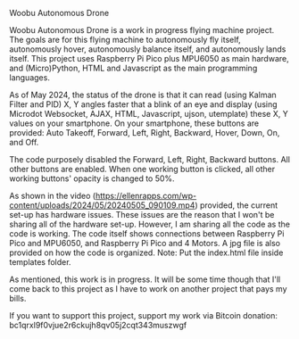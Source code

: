 Woobu Autonomous Drone

Woobu Autonomous Drone is a work in progress flying machine project. The goals are for this flying machine to autonomously fly itself, autonomously hover, autonomously balance itself, and autonomously lands itself. This project uses Raspberry Pi Pico plus MPU6050 as main hardware, and (Micro)Python, HTML and Javascript as the main programming languages.

As of May 2024, the status of the drone is that it can read (using Kalman Filter and PID) X, Y angles faster that a blink of an eye and display (using Microdot Websocket, AJAX, HTML, Javascript, ujson, utemplate) these X, Y values on your smartphone. On your smartphone, these buttons are provided: Auto Takeoff, Forward, Left, Right, Backward, Hover, Down, On, and Off.

The code purposely disabled the Forward, Left, Right, Backward buttons. All other buttons are enabled. When one working button is clicked, all other working buttons' opacity is changed to 50%.

As shown in the video (https://ellenrapps.com/wp-content/uploads/2024/05/20240505_090109.mp4) provided, the current set-up has hardware issues. These issues are the reason that I won't be sharing all of the hardware set-up. However, I am sharing all the code as the code is working. The code itself shows connections between Raspberry Pi Pico and MPU6050, and Raspberry Pi Pico and 4 Motors. A jpg file is also provided on how the code is organized. Note: Put the index.html file inside templates folder.

As mentioned, this work is in progress. It will be some time though that I'll come back to this project as I have to work on another project that pays my bills.

If you want to support this project, support my work via Bitcoin donation: bc1qrxl9f0vjue2r6ckujh8qv05j2cqt343muszwgf
